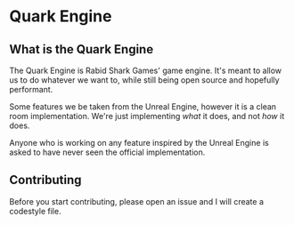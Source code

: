 # Quark Engine

## What is the Quark Engine

The Quark Engine is Rabid Shark Games' game engine. It's meant to allow us to do whatever we want to, while still being open source and hopefully performant.

Some features we be taken from the Unreal Engine, however it is a clean room implementation. We're just implementing *what* it does, and not *how* it does.

Anyone who is working on any feature inspired by the Unreal Engine is asked to have never seen the official implementation.

## Contributing

Before you start contributing, please open an issue and I will create a codestyle file.
